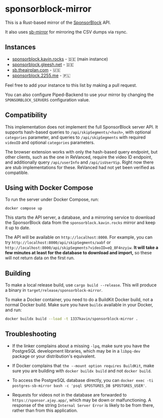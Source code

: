 # sponsorblock-mirror

This is a Rust-based mirror of the [SponsorBlock](https://sponsor.ajay.app) API.

It also uses [sb-mirror](https://github.com/mchangrh/sb-mirror) for mirroring the CSV dumps via rsync.

## Instances

-   [sponsorblock.kavin.rocks](https://sponsorblock.kavin.rocks) - 🇩🇪 (main instance)
-   [sponsorblock.gleesh.net](https://sponsorblock.gleesh.net) - 🇩🇪
-   [sb.theairplan.com](https://sb.theairplan.com) - 🇺🇸
-   [sponsorblock.2255.me](https://sponsorblock.2255.me) - 🇵🇱

Feel free to add your instance to this list by making a pull request.

You can also configure Piped-Backend to use your mirror by changing the `SPONSORBLOCK_SERVERS` configuration value.

## Compatibility

This implementation does not implement the full SponsorBlock server API. It supports hash-based queries to `/api/skipSegments/<hash>`, with optional `categories` parameter, and queries to `/api/skipSegments` with required `videoID` and optional `categories` parameters.

The browser extension works with only the hash-based query endpoint, but other clients, such as the one in ReVanced, require the video ID endpoint, and additionally query `/api/userInfo` and `/api/isUserVip`. Right now there are stub implementations for these. ReVanced had not yet been verified as compatible.

## Using with Docker Compose

To run the server under Docker Compose, run:

```
docker compose up
```

This starts the API server, a database, and a mirroring service to download the SponsorBlock data from the `sponsorblock.kavin.rocks` mirror and keep it up to date.

The API will be available on `http://localhost:8000`. For example, you can try `http://localhost:8000/api/skipSegments/aabf` or `http://localhost:8000/api/skipSegments?videoID=eQ_8F4nzyiw`. **It will take a few minutes at least for the database to download and import,** so these will not return data on the first run.

## Building

To make a local release build, use `cargo build --release`. This will produce a binary in `target/release/sponsorblock-mirror`.

To make a Docker container, you need to do a BuildKit Docker build, not a normal Docker build. Make sure you have `buildx` available in your Docker, and run:
```bash
docker buildx build --load -t 1337kavin/sponsorblock-mirror .
```

## Troubleshooting

* If the linker complains about a missing `-lpq`, make sure you have the PostgreSQL development libraries, which may be in a `libpq-dev` package or your distribution's equivalent.

* If Docker complains that `the --mount option requires BuildKit`, make sure you are building with `docker buildx build` and not `docker build`.

* To access the PostgreSQL database directly, you can `docker exec -ti postgres-sb-mirror bash -c 'psql $POSTGRES_DB $POSTGRES_USER'`.

* Requests for videos not in the database are forwarded to `https://sponsor.ajay.app/`, which may be down or malfunctioning. A response of the string `Internal Server Error` is likely to be from there, rather than from this application.

